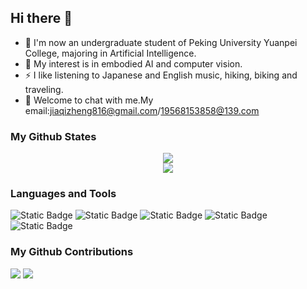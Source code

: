 ## Hi there 👋

- 🔭 I'm now an undergraduate student of Peking University Yuanpei College, majoring in Artificial Intelligence.
- 🌱 My interest is in embodied AI and computer vision.
- ⚡ I like listening to Japanese and English music, hiking, biking and traveling.
- 💬 Welcome to chat with me.My email:jiaqizheng816@gmail.com/19568153858@139.com

### My Github States

<div align="center">
  <img src="https://github-readme-stats.vercel.app/api?username=missswiftie&show_icons=true&theme=cobalt" /> 
</div>

<div align="center">
  <img src="https://github-readme-stats.vercel.app/api/top-langs/?username=Cwd295645351&layout=compact&langs_count=6&text_color=000&icon_color=fff&theme=graywhite" />
</div>

### Languages and Tools

<span > 
  <img alt="Static Badge" src="https://img.shields.io/badge/Visual_Studio_Code-007ACC?style=flat-square&logo=Visual-Studio-Code&logoColor=white"> 
  <img alt="Static Badge" src="https://img.shields.io/badge/Git-F05032?style=flat-square&logo=Git&logoColor=white">
  <img alt="Static Badge" src="https://img.shields.io/badge/python-%26logo%3DGit%26logoColor%3Dwhite">
  <img alt="Static Badge" src="https://img.shields.io/badge/AI-blue">
  <img alt="Static Badge" src="https://img.shields.io/badge/Embodied-AI-purple">
</span>

### My Github Contributions

<img src="https://ghchart.rshah.org/missswiftie" />

<img src="https://github-readme-activity-graph.vercel.app/graph?username=missswiftie" />



